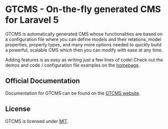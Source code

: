 # GTCMS - On-the-fly generated CMS for Laravel 5

GTCMS is automatically generated CMS whose functionalities are based on a configuration file where you can define models and their relations, model properties, property types, 
and many more options needed to quickly build a powerful, scalable CMS which then you can modify with ease at any time.

Adding features is as easy as writing just a few lines of code! Check out the demos and code / configuration file examples on the [homepage](http://gtcms.createc.solutions).

## Official Documentation

Documentation for GTCMS can be found on the [GTCMS website](http://gtcms.createc.solutions/docs).

## License

GTCMS is licensed under [MIT](https://opensource.org/licenses/MIT).
